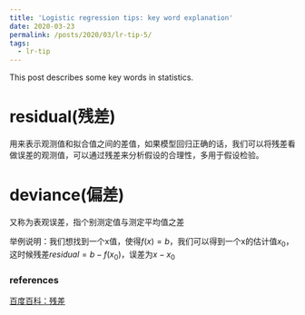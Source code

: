 ```yaml
---
title: 'Logistic regression tips: key word explanation'
date: 2020-03-23
permalink: /posts/2020/03/lr-tip-5/
tags:
  - lr-tip
---
```


This post describes some key words in statistics.


# residual(残差)
用来表示观测值和拟合值之间的差值，如果模型回归正确的话，我们可以将残差看做误差的观测值，可以通过残差来分析假设的合理性，多用于假设检验。

# deviance(偏差)
又称为表观误差，指个别测定值与测定平均值之差

举例说明：我们想找到一个x值，使得$f(x)=b$，我们可以得到一个x的估计值$x_0$，这时候残差$residual=b-f(x_0)$，误差为$x-x_0$


### references
[百度百科：残差](https://baike.baidu.com/item/%E6%AE%8B%E5%B7%AE/5162512?fr=aladdin)

